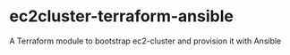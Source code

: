 # ec2cluster-terraform-ansible
A Terraform module to bootstrap ec2-cluster and provision it with Ansible
